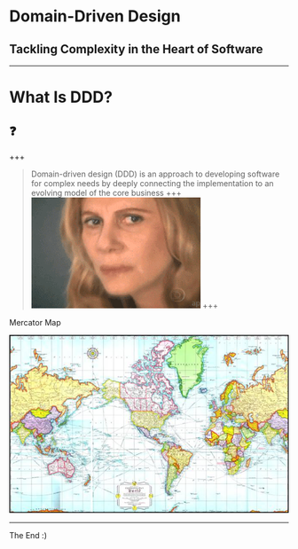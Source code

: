 # Domain-Driven Design
## Tackling Complexity in the Heart of Software
---
# What Is DDD? 
## :question:
+++
> Domain-driven design (DDD) is an approach to developing software for complex needs by deeply connecting the implementation to an evolving model of the core business 
+++
![confused](images/confused.gif)
+++

Mercator Map

![Mercator Map](images/mercator_map.jpg)

---

The End :)